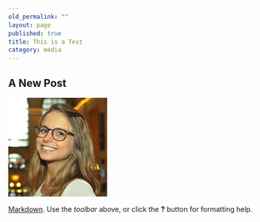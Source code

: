 ```yaml
---
old_permalink: ""
layout: page
published: true
title: This is a Test
category: media
---
```


## A New Post

![model-008.jpg](/assets/img/model-008.jpg)

[Markdown](http://daringfireball.net/projects/markdown/). Use the _toolbar_ above, or click the **?** button for formatting help.